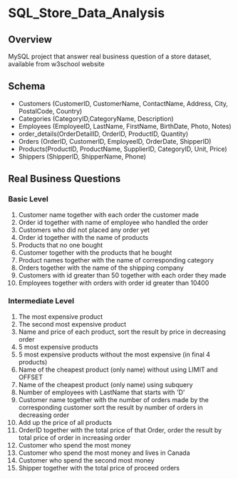 # SQL_Store_Data_Analysis

## Overview
MySQL project that answer real business question of a store dataset, available from w3school website

## Schema
* Customers (CustomerID, CustomerName, ContactName, Address, City, PostalCode, Country)
* Categories (CategoryID,CategoryName, Description)
* Employees (EmployeeID, LastName, FirstName, BirthDate, Photo, Notes)
* order_details(OrderDetailID, OrderID, ProductID, Quantity)
* Orders (OrderID, CustomerID, EmployeeID, OrderDate, ShipperID)
* Products(ProductID, ProductName, SupplierID, CategoryID, Unit, Price)
* Shippers (ShipperID, ShipperName, Phone)

## Real Business Questions
### Basic Level
1. Customer name together with each order the customer made
2. Order id together with name of employee who handled the order
3. Customers who did not placed any order yet
4. Order id together with the name of products
5. Products that no one bought
6. Customer together with the products that he bought
7. Product names together with the name of corresponding category
8. Orders together with the name of the shipping company
9. Customers with id greater than 50 together with each order they made
10. Employees together with orders with order id greater than 10400

### Intermediate Level
1. The most expensive product
2. The second most expensive product
3. Name and price of each product, sort the result by price in decreasing order
4. 5 most expensive products
5. 5 most expensive products without the most expensive (in final 4 products)
6. Name of the cheapest product (only name) without using LIMIT and OFFSET
7. Name of the cheapest product (only name) using subquery
8. Number of employees with LastName that starts with 'D'
9. Customer name together with the number of orders made by the corresponding customer 
sort the result by number of orders in decreasing order
10. Add up the price of all products
11. OrderID together with the total price of  that Order, order the result by total price of order in increasing order
12. Customer who spend the most money
13. Customer who spend the most money and lives in Canada
14. Customer who spend the second most money
15. Shipper together with the total price of proceed orders
